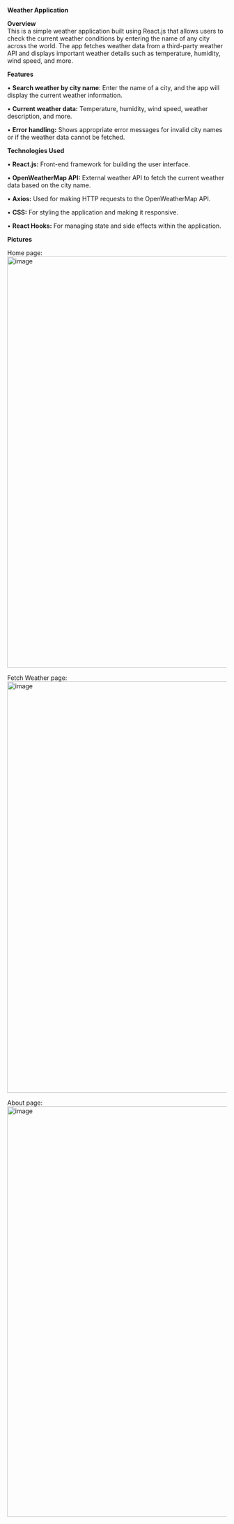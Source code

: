 **Weather Application**



**Overview**  
This is a simple weather application built using React.js that allows users to check the current weather conditions by entering the name of any city across the world. The app fetches weather data from a third-party weather API and displays important weather details such as temperature, humidity, wind speed, and more.


**Features** 

•	**Search weather by city name**:   Enter the name of a city, and the app will display the current weather information.

•	**Current weather data:**   Temperature, humidity, wind speed, weather description, and more.

•	**Error handling:**   Shows appropriate error messages for invalid city names or if the weather data cannot be fetched.



**Technologies Used** 

•	****React.js:**** Front-end framework for building the user interface.

•	**OpenWeatherMap API:** External weather API to fetch the current weather data based on the city name.

•	**Axios:** Used for making HTTP requests to the OpenWeatherMap API.

•	**CSS:** For styling the application and making it responsive.

•	**React Hooks:** For managing state and side effects within the application.



**Pictures**

Home page: <img width="942" alt="image" src="https://github.com/user-attachments/assets/ae1f061f-9efa-441c-997a-491b6620c347">

Fetch Weather page: <img width="942" alt="image" src="https://github.com/user-attachments/assets/a1547e1b-c19a-49f7-80d2-deb66205d2be">

About page: <img width="940" alt="image" src="https://github.com/user-attachments/assets/df2fc105-5312-43d9-8d1b-cf8556299baf">




